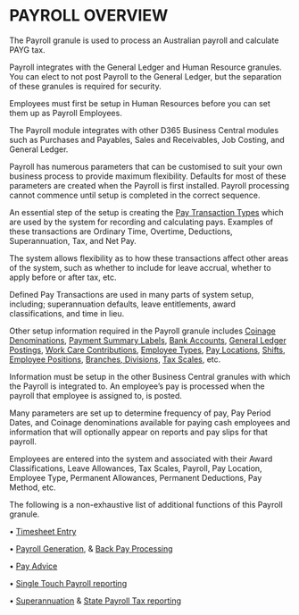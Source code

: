 # PAYROLL OVERVIEW

The Payroll granule is used to process an Australian payroll and calculate PAYG tax.

Payroll integrates with the General Ledger and Human Resource granules.  You can elect to not post Payroll to the General Ledger, but the separation of these granules is required for security.  

Employees must first be setup in Human Resources before you can set them up as Payroll Employees. 

The Payroll module integrates with other D365 Business Central modules such as Purchases and Payables, Sales and Receivables, Job Costing, and General Ledger.

Payroll has numerous parameters that can be customised to suit your own business process to provide maximum flexibility.  Defaults for most of these parameters are created when the Payroll is first installed.  Payroll processing cannot commence until setup is completed in the correct sequence.

An essential step of the setup is creating the [Pay Transaction Types](au-payroll-setup-pay-transaction-types.md) which are used by the system for recording and calculating pays.  Examples of these transactions are Ordinary Time, Overtime, Deductions, Superannuation, Tax, and Net Pay.

The system allows flexibility as to how these transactions affect other areas of the system, such as whether to include for leave accrual, whether to apply before or after tax, etc.

Defined Pay Transactions are used in many parts of system setup, including; superannuation defaults, leave entitlements, award classifications, and time in lieu. 

Other setup information required in the Payroll granule includes [Coinage Denominations](au-payroll-setup-denominations.md), [Payment Summary Labels](au-payroll-setup-ytd-accumulations.md), [Bank Accounts](au-payroll-setup-pay-bank-state-branches.md), [General Ledger Postings](au-payroll-setup-posting-group-setup.md), [Work Care Contributions](au-payroll-end-of-month-processing-work-cover.md), [Employee Types](au-payroll-setup-employee-types.md), [Pay Locations](au-payroll-setup-payroll-codes.md), [Shifts](au-payroll-setup-shift-roster.md), [Employee Positions](au-payroll-setup-payroll-codes.md), [Branches, Divisions](au-payroll-setup-branches.md), [Tax Scales](au-payroll-setup-tax-scales.md), etc.

Information must be setup in the other Business Central granules with which the Payroll is integrated to. An employee’s pay is processed when the payroll that employee is assigned to, is posted.

Many parameters are set up to determine frequency of pay, Pay Period Dates, and Coinage denominations available for paying cash employees and information that will optionally appear on reports and pay slips for that payroll.  

Employees are entered into the system and associated with their Award Classifications, Leave Allowances, Tax Scales, Payroll, Pay Location, Employee Type, Permanent Allowances, Permanent Deductions, Pay Method, etc.

The following is a non-exhaustive list of additional functions of this Payroll granule.

•	[Timesheet Entry](au-payroll-processing-pay-time-sheet-processing.md)

•	[Payroll Generation](au-payroll-processing-payroll-processing.md), & [Back Pay Processing](au-payroll-periodic-activities-back-pay-calculations.md)

•	[Pay Advice](au-payroll-report-print-email-pay-advices.md)

•	[Single Touch Payroll reporting](au-payroll-processing-single-touch-payroll.md)

•	[Superannuation](au-payroll-end-of-month-processing-superannuation.md) & [State Payroll Tax reporting](au-payroll-end-of-month-processing-payroll-tax.md)
